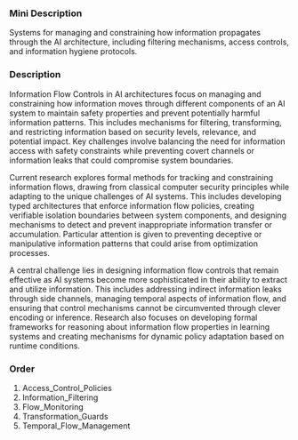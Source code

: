 ### Mini Description

Systems for managing and constraining how information propagates through the AI architecture, including filtering mechanisms, access controls, and information hygiene protocols.

### Description

Information Flow Controls in AI architectures focus on managing and constraining how information moves through different components of an AI system to maintain safety properties and prevent potentially harmful information patterns. This includes mechanisms for filtering, transforming, and restricting information based on security levels, relevance, and potential impact. Key challenges involve balancing the need for information access with safety constraints while preventing covert channels or information leaks that could compromise system boundaries.

Current research explores formal methods for tracking and constraining information flows, drawing from classical computer security principles while adapting to the unique challenges of AI systems. This includes developing typed architectures that enforce information flow policies, creating verifiable isolation boundaries between system components, and designing mechanisms to detect and prevent inappropriate information transfer or accumulation. Particular attention is given to preventing deceptive or manipulative information patterns that could arise from optimization processes.

A central challenge lies in designing information flow controls that remain effective as AI systems become more sophisticated in their ability to extract and utilize information. This includes addressing indirect information leaks through side channels, managing temporal aspects of information flow, and ensuring that control mechanisms cannot be circumvented through clever encoding or inference. Research also focuses on developing formal frameworks for reasoning about information flow properties in learning systems and creating mechanisms for dynamic policy adaptation based on runtime conditions.

### Order

1. Access_Control_Policies
2. Information_Filtering
3. Flow_Monitoring
4. Transformation_Guards
5. Temporal_Flow_Management
